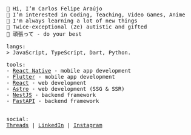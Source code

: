 <div style="float: left;">
  <samp>
    👋 Hi, I’m Carlos Felipe Araújo<br>
    👀 I’m interested in Coding, Teaching, Video Games, Anime<br>
    🌱 I'm always learning a lot of new things<br>
    🧠 Twice-exceptional (2e) autistic and gifted<br>
    💬 頑張って - do your best
    <br><br>
    langs:<br>
    &gt; JavaScript, TypeScript, Dart, Python.
    <br><br>
    tools:<br>
    - <a href="https://reactnative.dev/">React Native</a> - mobile app development<br>
    - <a href="https://flutter.dev">Flutter</a> - mobile app development<br>
    - <a href="https://reactjs.org">React</a> - web development<br>
    - <a href="https://astro.build/">Astro</a> - web development (SSG & SSR)<br>
    - <a href="https://nestjs.com/">NestJS</a> - backend framework<br>
    - <a href="https://fastapi.tiangolo.com/">FastAPI</a> - backend framework<br>
    <br><br>
    social:<br>
    <a href="https://www.threads.net/@carlosxfelipe">Threads</a> | 
    <a href="https://www.linkedin.com/in/carlosxfelipe/">LinkedIn</a> | 
    <a href="https://www.instagram.com/carlosxfelipe/">Instagram</a>
  </samp>
</div>
